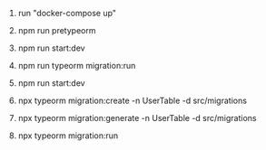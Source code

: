1. run "docker-compose up"
2. npm run pretypeorm
3. npm run start:dev
4. npm run typeorm migration:run


2. npm run start:dev
3. npx typeorm migration:create -n UserTable -d src/migrations
4. npx typeorm migration:generate -n UserTable -d src/migrations
5. npx typeorm migration:run


